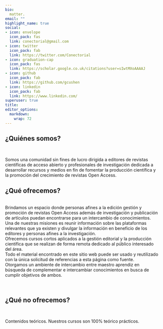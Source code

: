```yaml
---
bio: 
  matter.
email: ""
highlight_name: true
social:
- icon: envelope
  icon_pack: fas
  link: conectorial@gmail.com
- icon: twitter
  icon_pack: fab
  link: https://twitter.com/Conectorial
- icon: graduation-cap
  icon_pack: fas
  link: https://scholar.google.co.uk/citations?user=sIwtMXoAAAAJ
- icon: github
  icon_pack: fab
  link: https://github.com/gcushen
- icon: linkedin
  icon_pack: fab
  link: https://www.linkedin.com/ 
superuser: true
title: 
editor_options: 
  markdown: 
    wrap: 72
---
```


<h2> ¿Quiénes somos? </h2>

<br>

Somos una comunidad sin fines de lucro dirigida a editores de revistas
científicas de acceso abierto y profesionales de investigación dedicada
a desarrollar recursos y medios en fin de fomentar la producción
científica y la promoción del crecimiento de revistas Open Access. <br>

<h2> ¿Qué ofrecemos? </h2>

<br> Brindamos un espacio donde personas afines a la edición gestión y
promoción de revistas Open Access además de investigación y publicación
de artículos puedan encontrarse para un intercambio de conocimientos.
<br> Una de nuestras misiones es reunir información sobre las
plataformas relevantes que ya existen y divulgar la información en
beneficio de los editores y personas afines a la investigación. <br>
Ofrecemos cursos cortos aplicados a la gestión editorial y la producción
científica que se realizan de forma remota dedicado al público
interesado del área. <br> Todo el material encontrado en este sitio web
puede ser usado y reutilizado con la única solicitud de referencias a
esta página como fuente. <br> Otorgamos un ambiente de intercambio entre
maestro aprendiz en búsqueda de complementar e intercambiar
conocimientos en busca de cumplir objetivos de ambos.

<br>

<h2> ¿Qué no ofrecemos? </h2>

<br>

Contenidos teóricos. Nuestros cursos son 100% teórico prácticos.
